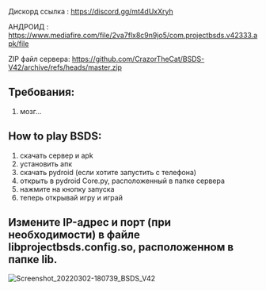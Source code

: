 Дискорд ссылка : https://discord.gg/mt4dUxXryh

АНДРОИД : https://www.mediafire.com/file/2va7flx8c9n9jo5/com.projectbsds.v42333.apk/file

ZIP файл сервера: https://github.com/CrazorTheCat/BSDS-V42/archive/refs/heads/master.zip

## Требования: ##
1. мозг...

## How to play BSDS: ##
1. скачать сервер и apk
2. установить апк
3. скачать pydroid (если хотите запустить с телефона)
4. открыть в pydroid Core.py, расположенный в папке сервера
5. нажмите на кнопку запуска
6. теперь открывай игру и играй

## Измените IP-адрес и порт (при необходимости) в файле libprojectbsds.config.so, расположенном в папке lib. ##

![Screenshot_20220302-180739_BSDS_V42](https://user-images.githubusercontent.com/52799759/156474426-399ea814-9727-4a49-a1f8-2f95e027309c.png)

